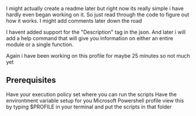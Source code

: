 I might actually create a readme later but right now its really simple i have hardly even began working on it.
So just read through the code to figure out how it works.
I might add comments later down the road

I havent added support for the "Description" tag in the json. And later i will add a help command that will give you information on either an entire module or a single function.

Again i have been working on this profile for maybe 25 minutes so not much yet

## Prerequisites
Have your execution policy set where you can run the scripts
Have the environtment variable setup for you Microsoft Powershell profile view this by typing $PROFILE in your terminal and put the scripts in that folder
